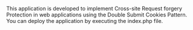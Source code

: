 This application is developed to implement Cross-site Request forgery Protection in web applications using the Double Submit Cookies Pattern. 
You can deploy the application by executing the index.php file.
